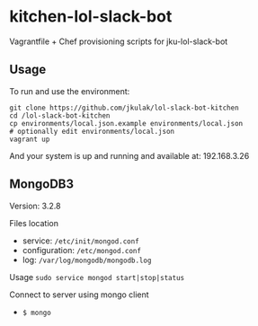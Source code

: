 # kitchen-lol-slack-bot

Vagrantfile + Chef provisioning scripts for jku-lol-slack-bot

## Usage

To run and use the environment:

```shell
git clone https://github.com/jkulak/lol-slack-bot-kitchen
cd /lol-slack-bot-kitchen
cp environments/local.json.example environments/local.json
# optionally edit environments/local.json
vagrant up
```

And your system is up and running and available at: 192.168.3.26

## MongoDB3

Version: 3.2.8

Files location
* service: `/etc/init/mongod.conf`
* configuration: `/etc/mongod.conf`
* log: `/var/log/mongodb/mongodb.log`

Usage `sudo service mongod start|stop|status`

Connect to server using mongo client
* `$ mongo`

